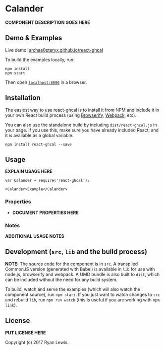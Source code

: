 # Calander

__COMPONENT DESCRIPTION GOES HERE__


## Demo & Examples

Live demo: [archae0pteryx.github.io/react-ghcal](http://archae0pteryx.github.io/react-ghcal/)

To build the examples locally, run:

```
npm install
npm start
```

Then open [`localhost:8000`](http://localhost:8000) in a browser.


## Installation

The easiest way to use react-ghcal is to install it from NPM and include it in your own React build process (using [Browserify](http://browserify.org), [Webpack](http://webpack.github.io/), etc).

You can also use the standalone build by including `dist/react-ghcal.js` in your page. If you use this, make sure you have already included React, and it is available as a global variable.

```
npm install react-ghcal --save
```


## Usage

__EXPLAIN USAGE HERE__

```
var Calander = require('react-ghcal');

<Calander>Example</Calander>
```

### Properties

* __DOCUMENT PROPERTIES HERE__

### Notes

__ADDITIONAL USAGE NOTES__


## Development (`src`, `lib` and the build process)

**NOTE:** The source code for the component is in `src`. A transpiled CommonJS version (generated with Babel) is available in `lib` for use with node.js, browserify and webpack. A UMD bundle is also built to `dist`, which can be included without the need for any build system.

To build, watch and serve the examples (which will also watch the component source), run `npm start`. If you just want to watch changes to `src` and rebuild `lib`, run `npm run watch` (this is useful if you are working with `npm link`).

## License

__PUT LICENSE HERE__

Copyright (c) 2017 Ryan Lewis.

